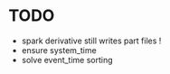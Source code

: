 # TODO

- spark derivative still writes part files !
- ensure system_time
- solve event_time sorting
